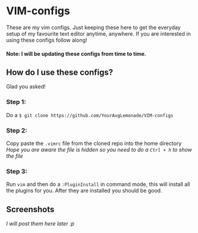 # VIM-configs

These are my vim configs. Just keeping these here to get the everyday setup of my favourite text editor anytime, anywhere. 
If you are interested in using these configs follow along!
#### Note: I will be updating these configs from time to time.

## How do I use these configs?
Glad you asked! 

### Step 1:
Do a `$ git clone https://github.com/YourAvgLemonade/VIM-configs`

### Step 2: 
Copy paste the `.vimrc` file from the cloned repo into the home directory 
_Hope you are aware the file is hidden so you need to do a `Ctrl + h` to show the file_

### Step 3:
Run `vim` and then do a `:PluginInstall` in command mode, this will install all the plugins for you. After they are 
installed you should be good.

## Screenshots
_I will post them here later :p_
